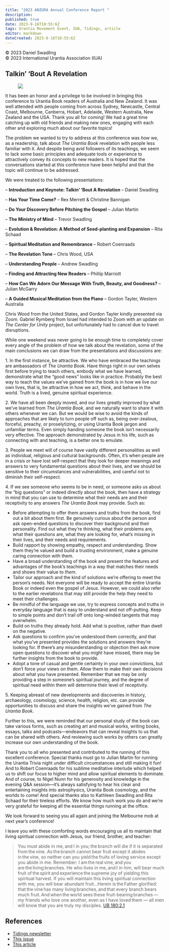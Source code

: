 ```yaml
---
title: "2023 ANZURA Annual Conference Report "
description: 
published: true
date: 2023-9-16T10:55:6Z
tags: Urantia Movement Event, IUA, Tidings, article
editor: markdown
dateCreated: 2023-9-16T10:55:6Z
---
```


<p class="v-card v-sheet theme--light grey lighten-3 px-2">© 2023 Daniel Swadling<br>© 2023 International Urantia Association (IUA)</p>

## Talkin’ ‘Bout A Revelation

<figure id="Figure_5" class="image urantiapedia">
<img src="/image/article/IUA_Tidings/Anzura-Conference-Group-1-706x385.jpg">
</figure>

It has been an honor and a privilege to be involved in bringing this conference to Urantia Book readers of Australia and New Zealand. It was well attended with people coming from across Sydney, Newcastle, Central Coast, Melbourne, Canberra, Hobart, Adelaide, Western Australia, New Zealand and the USA. Thank you all for coming! We had a great time catching up with old friends and making new ones, engaging with each other and exploring much about our favorite topics!

The problem we wanted to try to address at this conference was _how_ we, as a readership, talk about _The Urantia Book_ revelation with people less familiar with it. And despite being avid followers of its teachings, we seem to lack some basic principles and adequate tools or experience to attractively convey its concepts to new readers. It is hoped that the conversations started at this conference have been helpful and that the topic will continue to be addressed.

We were treated to the following presentations:

– **Introduction and Keynote: Talkin’ ‘Bout A Revelation** – Daniel Swadling

– **Has Your Time Come?** – Rex Merrett & Christine Bannigan

– **Do Your Discovery Before Pitching the Gospel** – Julian Martin

– **The Ministry of Mind** – Trevor Swadling

– **Evolution & Revelation: A Method of Seed-planting and Expansion** – Rita Schaad

– **Spiritual Meditation and Remembrance** – Robert Coenraads

– **The Revelation Tone** – Chris Wood, USA

– **Understanding People** – Andrew Swadling

– **Finding and Attracting New Readers** – Phillip Marriott

– **How Can We Adorn Our Message With Truth, Beauty, and Goodness?** – Julian McGarry

– **A Guided Musical Meditation from the Piano** – Gordon Tayler, Western Australia

Chris Wood from the United States, and Gordon Tayler kindly presented via Zoom. Gabriel Rymberg from Israel had intended to Zoom with an update on _The Center for Unity_ project, but unfortunately had to cancel due to travel disruptions.

While one weekend was never going to be enough time to completely cover every angle of the problem of how we talk about the revelation, some of the main conclusions we can draw from the presentations and discussions are:

1\. In the first instance, be attractive. We who have embraced the teachings are ambassadors of _The Urantia Book_. Have things right in our own selves first before trying to teach others, embody what we have learned, demonstrate what the “good news” looks like in practice. Probably the best way to teach the values we’ve gained from the book is in how we live our own lives, that is, be attractive in how we act, think, and behave in the world. Truth is a lived, genuine spiritual experience.

2\. We have all been deeply moved, and our lives greatly improved by what we’ve learned from _The Urantia Book,_ and we naturally want to share it with others whenever we can. But we would be wise to avoid the kinds of approaches that are likely to turn people off such as, being over-zealous, forceful, preachy, or proselytizing, or using Urantia Book jargon and unfamiliar terms. Even simply handing someone the book isn’t necessarily very effective. The approach demonstrated by Jesus in his life, such as connecting with and teaching, is a better one to emulate.

3\. People we meet will of course have vastly different personalities as well as individual, religious and cultural backgrounds. Often, it’s when people are in a crisis or have lost self-respect that they look for deeper meanings and answers to very fundamental questions about their lives, and we should be sensitive to their circumstances and vulnerabilities, and careful not to diminish their self-respect.

4\. If we see someone who seems to be in need, or someone asks us about the “big questions” or indeed directly about the book, then have a strategy in mind that you can use to determine what their needs are and their receptivity to any answers _The Urantia Book_ may provide. Such as:

- Before attempting to offer them answers and truths from the book, find out a bit about them first. Be genuinely curious about the person and ask open-ended questions to discover their background and their personality. Find out what they’re thinking, what their problems are, what their questions are, what they are looking for, what’s missing in their lives, and their needs and requirements.
- Build rapport by showing empathy, respect and understanding. Show them they’re valued and build a trusting environment, make a genuine caring connection with them.
- Have a broad understanding of the book and present the features and advantages of the book’s teachings in a way that matches their needs and shows their value to _them_.
- Tailor our approach and the kind of solutions we’re offering to meet the person’s needs. Not everyone will be ready to accept the entire Urantia Book or indeed even the gospel of Jesus. However, we could also refer to the earlier revelations that may still provide the help they need to meet their challenges.
- Be mindful of the language we use, try to express concepts and truths in everyday language that is easy to understand and not off-putting. Keep to simple points and don’t trail off onto long-winded tangents that may overwhelm.
- Build on truths they already hold. Add what is positive, rather than dwell on the negative.
- Ask questions to confirm you’ve understood them correctly, and that what you’ve presented provides the solutions and answers they’re looking for. If there’s any misunderstanding or objection then ask more open questions to discover what you might have missed, there may be further insights from the book to provide.
- Adopt a tone of casual and gentle certainty in your own convictions, but don’t force your views on them. Allow them to make their own decisions about what you have presented. Remember that we may be only providing a step in someone’s spiritual journey, and the degree of spiritual need within them will determine their level of receptivity.

5\. Keeping abreast of new developments and discoveries in history, archaeology, cosmology, science, health, religion, etc. can provide opportunities to discuss and share the insights we’ve gained from _The Urantia Book_.

Further to this, we were reminded that our personal study of the book can take various forms, such as creating art and musical works, writing books, essays, talks and podcasts—endeavors that can reveal insights to us that can be shared with others. And reviewing such works by others can greatly increase our own understanding of the book.

Thank you to all who presented and contributed to the running of this excellent conference. Special thanks must go to Julian Martin for running the Urantia Trivia night under difficult circumstances and still making it fun! And to Robert Coenraads for his sublime meditative interlude which helped us to shift our focus to higher mind and allow spiritual elements to dominate. And of course, to Nigel Nunn for his generosity and knowledge in the evening Q&A session—it’s always satisfying to hear his clear and entertaining insights into astrophysics, Urantia Book cosmology, and the worlds to come! And special thanks also to Kathleen Swadling and Rita Schaad for their tireless efforts. We know how much work you do and we’re very grateful for keeping all the essential things running at the office.

We look forward to seeing you all again and joining the Melbourne mob at next year’s conference!

I leave you with these comforting words encouraging us all to maintain that living spiritual connection with Jesus, our friend, brother, and teacher:

> You must abide in me, and I in you; the branch will die if it is separated from the vine. As the branch cannot bear fruit except it abides in the vine, so neither can you yield the fruits of loving service except you abide in me. Remember: I am the real vine, and you are the living branches. He who lives in me, and I in him, will bear much fruit of the spirit and experience the supreme joy of yielding this spiritual harvest. If you will maintain this living spiritual connection with me, you will bear abundant fruit…Herein is the Father glorified: that the vine has many living branches, and that every branch bears much fruit. And when the world sees these fruit-bearing branches — my friends who love one another, even as I have loved them — all men will know that you are truly my disciples. [UB 180:2.1](/en/The_Urantia_Book/180#p2_1)

## References

- [Tidings newsletter](https://urantia-association.org/about-tidings-newsletter/)
- [This issue](https://urantia-association.org/newsletter/tidings-december-2023/)
- [This article](https://urantia-association.org/2023-anzura-annual-conference-report)